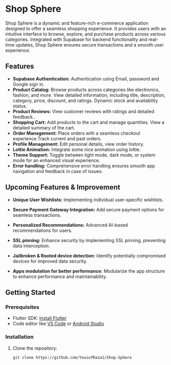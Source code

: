 # Shop Sphere

Shop Sphere is a dynamic and feature-rich e-commerce application designed to offer a seamless shopping experience. It provides users with an intuitive interface to browse, explore, and purchase products across various categories. Integrated with Supabase for backend functionality and real-time updates, Shop Sphere ensures secure transactions and a smooth user experience.


## Features

- **Supabase Authentication:** Authentication using Email, password and Google sign in. 
- **Product Catalog:** Browse products across categories like electronics, fashion, and more. View detailed information, including title, description, category, price, discount, and ratings. Dynamic stock and availability status.
- **Product Reviews:** View customer reviews with ratings and detailed feedback..
- **Shopping Cart:** Add products to the cart and manage quantities. View a detailed summary of the cart.
- **Order Management:** Place orders with a seamless checkout experience.Track current and past orders.
- **Profile Management:** Edit personal details, view order history.
- **Lottie Animation:** Integrate some nice animation using lottie.
- **Theme Support:** Toggle between light mode, dark mode, or system mode for an enhanced visual experience.
- **Error handling:** Comprehensive error handling ensures smooth app navigation and feedback in case of issues.

## Upcoming Features & Improvement

- **Unique User Wishlists:** Implementing individual user-specific wishlists.
- **Secure Payment Gateway Integration:** Add secure payment options for seamless transactions.
- **Personalized Recommendations:** Advanced AI-based recommendations for users.

- **SSL pinning:** Enhance security by implementing SSL pinning, preventing data interception.
- **Jailbroken & Rooted device detection:** Identify potentially compromised devices for improved data security.
- **Apps modulation for better performance:** Modularize the app structure to enhance performance and maintainability.




## Getting Started

### Prerequisites

- Flutter SDK: [Install Flutter](https://docs.flutter.dev/get-started/install)
- Code editor like [VS Code](https://code.visualstudio.com/) or [Android Studio](https://developer.android.com/studio)

### Installation

1. Clone the repository:

   ```bash
   git clone https://github.com/YousufRaza1/Shop-Sphere



